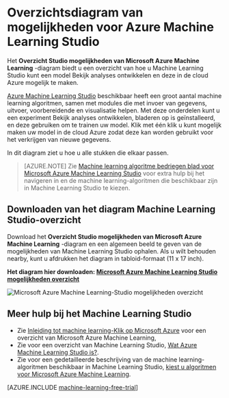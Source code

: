 <properties
    pageTitle="Overzichtsdiagram van mogelijkheden voor Machine Learning Studio | Microsoft Azure"
    description="Een afdrukbare diagram van de mogelijkheden van Azure Machine Learning Studio, die laten zien hoe Studio gebruiken voor het ontwikkelen van een blog analytics experimenteren en deze in de cloud Azure mogelijk te maken."
    keywords="machine learning-studio, overzichtsdiagram, downloaden"
    services="machine-learning"
    documentationCenter=""
    authors="hning86"
    manager="jhubbard"
    editor="cgronlun"/>

<tags
    ms.service="machine-learning"
    ms.workload="data-services"
    ms.tgt_pltfrm="na"
    ms.devlang="na"
    ms.topic="get-started-article"
    ms.date="09/21/2016"
    ms.author="haining;garye" />


# <a name="overview-diagram-of-azure-machine-learning-studio-capabilities"></a>Overzichtsdiagram van mogelijkheden voor Azure Machine Learning Studio

Het **Overzicht Studio mogelijkheden van Microsoft Azure Machine Learning** -diagram biedt u een overzicht van hoe u Machine Learning Studio kunt een model Bekijk analyses ontwikkelen en deze in de cloud Azure mogelijk te maken.

[Azure Machine Learning Studio](https://studio.azureml.net/) beschikbaar heeft een groot aantal machine learning algoritmen, samen met modules die met invoer van gegevens, uitvoer, voorbereidende en visualisatie helpen. Met deze onderdelen kunt u een experiment Bekijk analyses ontwikkelen, bladeren op is geïnstalleerd, en deze gebruiken om te trainen uw model.
Klik met één klik u kunt mogelijk maken uw model in de cloud Azure zodat deze kan worden gebruikt voor het verkrijgen van nieuwe gegevens.

In dit diagram ziet u hoe u alle stukken die elkaar passen.

> [AZURE.NOTE] Zie [Machine learning algoritme bedriegen blad voor Microsoft Azure Machine Learning Studio](machine-learning-algorithm-cheat-sheet.md) voor extra hulp bij het navigeren in en de machine learning-algoritmen die beschikbaar zijn in Machine Learning Studio te kiezen.

## <a name="download-the-machine-learning-studio-overview-diagram"></a>Downloaden van het diagram Machine Learning Studio-overzicht

Download het **Overzicht Studio mogelijkheden van Microsoft Azure Machine Learning** -diagram en een algemeen beeld te geven van de mogelijkheden van Machine Learning Studio ophalen. Als u wilt behouden nearby, kunt u afdrukken het diagram in tabloid-formaat (11 x 17 inch).

**Het diagram hier downloaden: [Microsoft Azure Machine Learning Studio mogelijkheden overzicht](http://download.microsoft.com/download/C/4/6/C4606116-522F-428A-BE04-B6D3213E9E52/ml_studio_overview_v1.1.pdf)**

![Microsoft Azure Machine Learning-Studio mogelijkheden overzicht][studio-overview]

[studio-overview]: ./media/machine-learning-studio-overview-diagram/ml_studio_overview_v1.1.png


## <a name="more-help-with-machine-learning-studio"></a>Meer hulp bij het Machine Learning Studio

* Zie [Inleiding tot machine learning-Klik op Microsoft Azure](machine-learning-what-is-machine-learning.md) voor een overzicht van Microsoft Azure Machine Learning,
* Zie voor een overzicht van Machine Learning Studio, [Wat Azure Machine Learning Studio is?](machine-learning-what-is-ml-studio.md).
* Zie voor een gedetailleerde beschrijving van de machine learning-algoritmen beschikbaar in Machine Learning Studio, [kiest u algoritmen voor Microsoft Azure Machine Learning](machine-learning-algorithm-choice.md).

[AZURE.INCLUDE [machine-learning-free-trial](../../includes/machine-learning-free-trial.md)]

